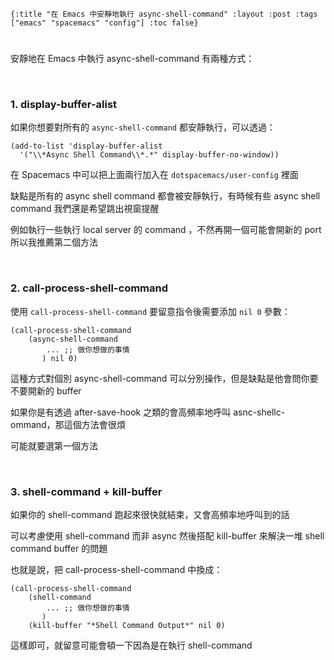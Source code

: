     {:title "在 Emacs 中安靜地執行 async-shell-command" :layout :post :tags ["emacs" "spacemacs" "config"] :toc false}


# 


## 

安靜地在 Emacs 中執行 async-shell-command 有兩種方式：

<br>


### 1. display-buffer-alist

如果你想要對所有的 `async-shell-command` 都安靜執行，可以透過：

    (add-to-list 'display-buffer-alist
      '("\\*Async Shell Command\\*.*" display-buffer-no-window))

在 Spacemacs 中可以把上面兩行加入在 `dotspacemacs/user-config` 裡面

缺點是所有的 async shell command 都會被安靜執行，有時候有些 async shell command 我們還是希望跳出視窗提醒

例如執行一些執行 local server 的 command ，不然再開一個可能會開新的 port 所以我推薦第二個方法

<br> 


### 2. call-process-shell-command

使用 `call-process-shell-command` 要留意指令後需要添加 `nil 0` 參數：

    (call-process-shell-command
        (async-shell-command 
            ... ;; 做你想做的事情 
           ) nil 0)

這種方式對個別 async-shell-command 可以分別操作，但是缺點是他會問你要不要開新的 buffer

如果你是有透過 after-save-hook 之類的會高頻率地呼叫 asnc-shellc-ommand，那這個方法會很煩

可能就要選第一個方法

<br>


### 3. shell-command + kill-buffer

如果你的 shell-command 跑起來很快就結束，又會高頻率地呼叫到的話

可以考慮使用 shell-command 而非 async 然後搭配 kill-buffer 來解決一堆 shell command buffer 的問題

也就是說，把 call-process-shell-command 中換成：

    (call-process-shell-command
        (shell-command 
            ... ;; 做你想做的事情 
           )
        (kill-buffer "*Shell Command Output*" nil 0)

這樣即可，就留意可能會頓一下因為是在執行 shell-command

